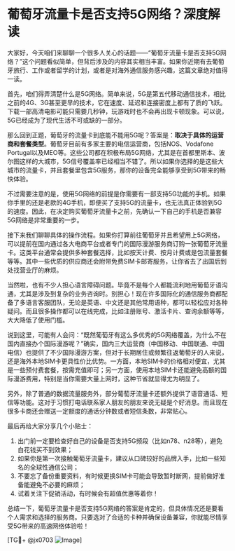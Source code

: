 # 葡萄牙流量卡是否支持5G网络？深度解读

大家好，今天咱们来聊聊一个很多人关心的话题——“葡萄牙流量卡是否支持5G网络？”这个问题看似简单，但背后涉及的内容其实相当丰富。如果你近期有去葡萄牙旅行、工作或者留学的计划，或者是对海外通信服务感兴趣，这篇文章绝对值得一读。

首先，咱们得弄清楚什么是5G网络。简单来说，5G是第五代移动通信技术，相比之前的4G、3G甚至更早的技术，它在速度、延迟和连接密度上都有了质的飞跃。下载一部高清电影可能只需要几秒钟，玩游戏时也不会再出现卡顿现象。可以说，5G已经成为了现代生活不可或缺的一部分。

那么回到正题，葡萄牙的流量卡到底能不能用5G呢？答案是：**取决于具体的运营商和套餐类型**。葡萄牙目前有多家主要的电信运营商，包括NOS、Vodafone Portugal以及MEO等。这些公司都在积极布局5G网络，尤其是在首都里斯本、波尔图这样的大城市，5G信号覆盖率已经相当不错了。所以如果你选择的是这些大城市的流量卡，并且套餐里包含5G服务，那你的设备完全能够享受到5G带来的畅快体验。

不过需要注意的是，使用5G网络的前提是你需要有一部支持5G功能的手机。如果你手里的还是老款的4G手机，即便买了支持5G的流量卡，也无法真正体验到5G的速度。因此，在决定购买葡萄牙流量卡之前，先确认一下自己的手机是否兼容5G网络是非常重要的一步。

接下来我们聊聊具体的操作流程。如果你打算前往葡萄牙并且希望用上5G网络，可以提前在国内通过各大电商平台或者专门的国际漫游服务商订购一张葡萄牙流量卡。这类平台通常会提供多种套餐选择，比如按天计费、按月计费或是包流量套餐等等。其中一些优质的供应商还会附带免费SIM卡邮寄服务，让你省去了出国后到处找营业厅的麻烦。

当然啦，也有不少人担心语言障碍问题。毕竟不是每个人都能流利地用葡萄牙语沟通，尤其是涉及到复杂的业务咨询时。别担心！现在许多国际化的通信服务商都配备了多语言客服团队，无论是英语、中文还是其他常用语种，都可以轻松应对各种疑问。而且很多操作都可以在线完成，比如注册账号、激活卡片、查询余额等等，大大降低了使用门槛。

说到这里，可能有人会问：“既然葡萄牙有这么多优秀的5G网络覆盖，为什么不在国内直接办个国际漫游呢？”确实，国内三大运营商（中国移动、中国联通、中国电信）也提供了不少国际漫游方案，但对于长期居住或频繁往返葡萄牙的人来说，还是海外本地SIM卡更具性价比优势。一方面，本地SIM卡的价格相对便宜，尤其是一些预付费套餐，按需充值即可；另一方面，使用本地SIM卡还能避免高额的国际漫游费用，特别是当你需要大量上网时，这种节省就显得尤为明显了。

另外，除了普通的数据流量服务外，部分葡萄牙流量卡还额外提供了语音通话、短信等功能。这对于习惯打电话联系家人朋友的朋友来说无疑是个好消息。而且现在很多卡商还会赠送一定额度的通话分钟数或者短信条数，非常贴心。

最后再给大家分享几个小贴士：
1. 出门前一定要检查好自己的设备是否支持5G频段（比如n78、n28等），避免白花钱买不到效果；
2. 如果你是第一次接触葡萄牙流量卡，建议从口碑较好的品牌入手，比如一些知名的全球性通信公司；
3. 不要忘了备份重要资料，有时候更换SIM卡可能会导致暂时断网，提前做好准备能避免不必要的麻烦；
4. 试着关注下促销活动，有时候会有超值优惠等着你！

总结一下，葡萄牙流量卡是否支持5G网络的答案是肯定的，但具体情况还是要看个人需求和选择的服务商。只要选对了合适的卡种并确保设备兼容，你就能尽情享受5G带来的高速网络体验啦！

[TG💪+ @jx0703 ![Image](https://github.com/user-attachments/assets/dbca1d08-cadb-493c-b0ec-ad6f7a83f270)]